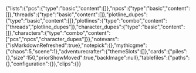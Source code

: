 {"lists":{"pcs":{"type":"basic","content":[]},"npcs":{"type":"basic","content":[]},"threads":{"type":"basic","content":[]},"plotline_dupes":{"type":"basic","content":[]},"plotlines":{"type":"combo","content":["threads","plotline_dupes"]},"character_dupes":{"type":"basic","content":[]},"characters":{"type":"combo","content":["pcs","npcs","character_dupes"]}},"notevars":{"isMarkdownRefreshed":true},"notepick":{},"mythicgme":{"chaos":5,"scene":1},"adventurecrafter":{"themeSlots":[]},"cards":{"piles":{},"size":150,"priorShowMoved":true,"backImage":null},"tablefiles":{"paths":{},"configuration":{}},"clips":{}}